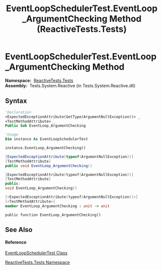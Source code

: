 ﻿---
title: EventLoopSchedulerTest.EventLoop_ArgumentChecking Method  (ReactiveTests.Tests)
TOCTitle: EventLoop_ArgumentChecking Method
ms:assetid: M:ReactiveTests.Tests.EventLoopSchedulerTest.EventLoop_ArgumentChecking
ms:mtpsurl: https://msdn.microsoft.com/en-us/library/reactivetests.tests.eventloopschedulertest.eventloop_argumentchecking(v=VS.103)
ms:contentKeyID: 36619332
ms.date: 06/28/2011
mtps_version: v=VS.103
f1_keywords:
- ReactiveTests.Tests.EventLoopSchedulerTest.EventLoop_ArgumentChecking
dev_langs:
- CSharp
- JScript
- VB
- FSharp
- c++
---

# EventLoopSchedulerTest.EventLoop\_ArgumentChecking Method

**Namespace:**  [ReactiveTests.Tests](hh289046\(v=vs.103\).md)  
**Assembly:**  Tests.System.Reactive (in Tests.System.Reactive.dll)

## Syntax

``` vb
'Declaration
<ExpectedExceptionAttribute(GetType(ArgumentNullException))> _
<TestMethodAttribute> _
Public Sub EventLoop_ArgumentChecking
```

``` vb
'Usage
Dim instance As EventLoopSchedulerTest

instance.EventLoop_ArgumentChecking()
```

``` csharp
[ExpectedExceptionAttribute(typeof(ArgumentNullException))]
[TestMethodAttribute]
public void EventLoop_ArgumentChecking()
```

``` c++
[ExpectedExceptionAttribute(typeof(ArgumentNullException))]
[TestMethodAttribute]
public:
void EventLoop_ArgumentChecking()
```

``` fsharp
[<ExpectedExceptionAttribute(typeof(ArgumentNullException))>]
[<TestMethodAttribute>]
member EventLoop_ArgumentChecking : unit -> unit 
```

``` jscript
public function EventLoop_ArgumentChecking()
```

## See Also

#### Reference

[EventLoopSchedulerTest Class](hh303770\(v=vs.103\).md)

[ReactiveTests.Tests Namespace](hh289046\(v=vs.103\).md)

